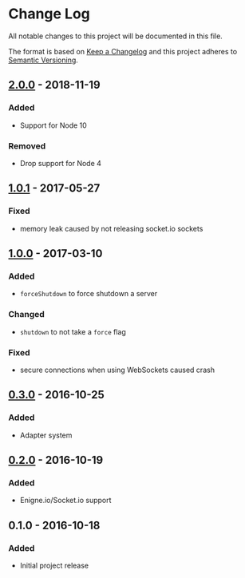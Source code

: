# Change Log
All notable changes to this project will be documented in this file.

The format is based on [Keep a Changelog](http://keepachangelog.com/) 
and this project adheres to [Semantic Versioning](http://semver.org/).

## [2.0.0] - 2018-11-19
### Added
- Support for Node 10
### Removed
- Drop support for Node 4

## [1.0.1] - 2017-05-27
### Fixed
- memory leak caused by not releasing socket.io sockets

## [1.0.0] - 2017-03-10
### Added
- `forceShutdown` to force shutdown a server
### Changed
- `shutdown` to not take a `force` flag
### Fixed
- secure connections when using WebSockets caused crash

## [0.3.0] - 2016-10-25
### Added
- Adapter system

## [0.2.0] - 2016-10-19
### Added
- Enigne.io/Socket.io support

## 0.1.0 - 2016-10-18
### Added
- Initial project release

[Unreleased]: https://github.com/MitMaro/node-server-shutdown/compare/2.0.0...HEAD
[2.0.0]: https://github.com/MitMaro/node-server-shutdown/compare/1.0.1...2.0.0
[1.0.1]: https://github.com/MitMaro/node-server-shutdown/compare/1.0.0...1.0.1
[1.0.0]: https://github.com/MitMaro/node-server-shutdown/compare/0.3.0...1.0.0
[0.3.0]: https://github.com/MitMaro/node-server-shutdown/compare/0.2.0...0.3.0
[0.2.0]: https://github.com/MitMaro/node-server-shutdown/compare/0.1.0...0.2.0
